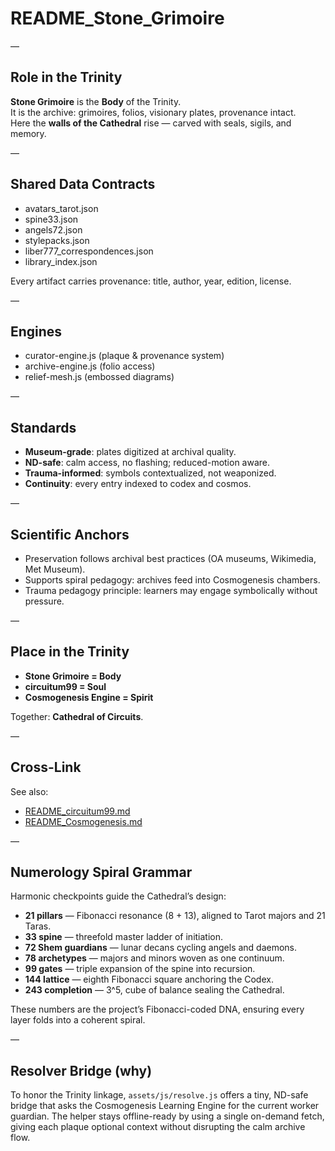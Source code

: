 # README_Stone_Grimoire  

—

## Role in the Trinity  

**Stone Grimoire** is the **Body** of the Trinity.  
It is the archive: grimoires, folios, visionary plates, provenance intact.  
Here the **walls of the Cathedral** rise — carved with seals, sigils, and memory.  

—

## Shared Data Contracts  

- avatars_tarot.json  
- spine33.json  
- angels72.json  
- stylepacks.json  
- liber777_correspondences.json  
- library_index.json  

Every artifact carries provenance: title, author, year, edition, license.  

—

## Engines  

- curator-engine.js (plaque & provenance system)  
- archive-engine.js (folio access)  
- relief-mesh.js (embossed diagrams)  

—

## Standards  

- **Museum-grade**: plates digitized at archival quality.  
- **ND-safe**: calm access, no flashing; reduced-motion aware.  
- **Trauma-informed**: symbols contextualized, not weaponized.  
- **Continuity**: every entry indexed to codex and cosmos.  

—

## Scientific Anchors  

- Preservation follows archival best practices (OA museums, Wikimedia, Met Museum).  
- Supports spiral pedagogy: archives feed into Cosmogenesis chambers.  
- Trauma pedagogy principle: learners may engage symbolically without pressure.  

—

## Place in the Trinity  

- **Stone Grimoire = Body**  
- **circuitum99 = Soul**  
- **Cosmogenesis Engine = Spirit**  

Together: **Cathedral of Circuits**.

—

## Cross-Link

See also:
- [README_circuitum99.md](../circuitum99/README_circuitum99.md)
- [README_Cosmogenesis.md](../cosmogenesis/README_Cosmogenesis.md)

—

## Numerology Spiral Grammar

Harmonic checkpoints guide the Cathedral’s design:
- **21 pillars** — Fibonacci resonance (8 + 13), aligned to Tarot majors and 21 Taras.
- **33 spine** — threefold master ladder of initiation.
- **72 Shem guardians** — lunar decans cycling angels and daemons.
- **78 archetypes** — majors and minors woven as one continuum.
- **99 gates** — triple expansion of the spine into recursion.
- **144 lattice** — eighth Fibonacci square anchoring the Codex.
- **243 completion** — 3^5, cube of balance sealing the Cathedral.

These numbers are the project’s Fibonacci-coded DNA, ensuring every layer folds into a coherent spiral.

—

## Resolver Bridge (why)

To honor the Trinity linkage, `assets/js/resolve.js` offers a tiny, ND-safe bridge that asks the Cosmogenesis Learning Engine for the current worker guardian. The helper stays offline-ready by using a single on-demand fetch, giving each plaque optional context without disrupting the calm archive flow.
